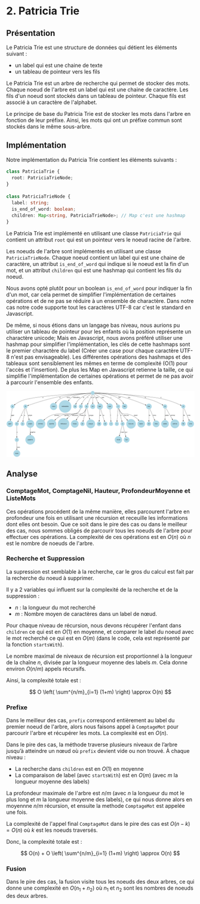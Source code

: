 # 2. Patricia Trie


## Présentation


Le Patricia Trie est une structure de données qui détient les éléments suivant :

- un label qui est une chaine de texte
- un tableau de pointeur vers les fils

Le Patricia Trie est un arbre de recherche qui permet de stocker des mots. Chaque noeud de l'arbre est un label qui est une chaine de caractère. Les fils d'un noeud sont stockés dans un tableau de pointeur. Chaque fils est associé à un caractère de l'alphabet.

Le principe de base du Patricia Trie est de stocker les mots dans l'arbre en fonction de leur préfixe. Ainsi, les mots qui ont un préfixe commun sont stockés dans le même sous-arbre.


## Implémentation


Notre implémentation du Patricia Trie contient les éléments suivants :

```typescript
class PatriciaTrie {
  root: PatriciaTrieNode;
}

class PatriciaTrieNode {
  label: string;
  is_end_of_word: boolean;
  children: Map<string, PatriciaTrieNode>; // Map c'est une hashmap
}
```

Le Patricia Trie est implémenté en utilisant une classe `PatriciaTrie` qui contient un attribut `root` qui est un pointeur vers le noeud racine de l'arbre.

Les noeuds de l'arbre sont implémentés en utilisant une classe `PatriciaTrieNode`. Chaque noeud contient un label qui est une chaine de caractère, un attribut `is_end_of_word` qui indique si le noeud est la fin d'un mot, et un attribut `children` qui est une hashmap qui contient les fils du noeud.

Nous avons opté plutôt pour un boolean `is_end_of_word` pour indiquer la fin d'un mot, car cela permet de simplifier l'implémentation de certaines opérations et de ne pas se réduire à un ensemble de charactère. Dans notre cas notre code supporte tout les caractères UTF-8 car c'est le standard en Javascript.

De même, si nous étions dans un langage bas niveau, nous aurions pu utiliser un tableau de pointeur pour les enfants où la position représente un charactère unicode; Mais en Javascript, nous avons préféré utiliser une hashmap pour simplifier l'implémentation, les clés de cette hashmaps sont le premier charactère du label (Créer une case pour chaque caractère UTF-8 n'est pas envisageable). Les différentes opérations des hashmaps et des tableaux sont sensiblement les mêmes en terme de complexité (O(1) pour l'accès et l'insertion). De plus les Map en Javascript retienne la taille, ce qui simplifie l'implémentation de certaines opérations et permet de ne pas avoir à parcourir l'ensemble des enfants.


![Arbre représentant l'exemple de base avec un Patricia Trie](./imgs/exemple_base_patricia_trie.png)


## Analyse

### ComptageMot, ComptageNil, Hauteur, ProfondeurMoyenne et ListeMots

Ces opérations procédent de la même manière, elles parcourent l'arbre en profondeur une fois en utilisant une récursion et receuille les informations dont elles ont besoin. 
Que ce soit dans le pire des cas ou dans le meilleur des cas, nous sommes obligés de parcourir tous les noeuds de l'arbre pour effectuer ces opérations. 
La complexité de ces opérations est en $O(n)$ où $n$ est le nombre de noeuds de l'arbre.


### Recherche et Suppression

La supression est semblable à la recherche, car le gros du calcul est fait par la recherche du noeud à supprimer.

Il y a 2 variables qui influent sur la complexité de la recherche et de la suppression :

- $n$ : la longueur du mot recherché
- $m$ : Nombre moyen de caractères dans un label de nœud.

Pour chaque niveau de récursion, nous devons récupérer l'enfant dans `children` ce qui est en $O(1)$ en moyenne, et comparer le label du noeud avec le mot recherché ce qui est en $O(m)$ (dans le code, cela est représenté par la fonction `startsWith`). 

Le nombre maximal de niveaux de récursion est proportionnel à la longueur de la chaîne $n$, divisée par la longueur moyenne des labels $m$. Cela donne environ $O(n/m)$ appels récursifs.

Ainsi, la complexité totale est : 

$$ O \left( \sum^{n/m}_{i=1} (1+m) \right) \approx O(n) $$

### Prefixe

Dans le meilleur des cas, `prefix` correspond entièrement au label du premier noeud de l'arbre, alors nous faisons appel à `ComptageMot` pour parcourir l'arbre et récupérer les mots. La complexité est en $O(n)$.

Dans le pire des cas, la méthode traverse plusieurs niveaux de l’arbre jusqu’à atteindre un nœud où `prefix` devient vide ou non trouvé. À chaque niveau :
- La recherche dans `children` est en $O(1)$ en moyenne
- La comparaison de label (avec `startsWith`) est en $O(m)$ (avec $m$ la longueur moyenne des labels)

La profondeur maximale de l'arbre est $n/m$ (avec $n$ la longueur du mot le plus long et $m$ la longueur moyenne des labels), ce qui nous donne alors en moyennne $n/m$ récursion, et ensuite la methode `ComptageMot` est appelée une fois.

La complexité de l'appel final `ComptageMot` dans le pire des cas est $O(n-k) = O(n)$ où $k$ est les noeuds traversés.

Donc, la complexité totale est :

$$ O(n) + O \left( \sum^{n/m}_{i=1} (1+m) \right) \approx O(n) $$

### Fusion

Dans le pire des cas, la fusion visite tous les noeuds des deux arbres, ce qui donne une complexité en $O(n_1 + n_2)$ où $n_1$ et $n_2$ sont les nombres de noeuds des deux arbres.